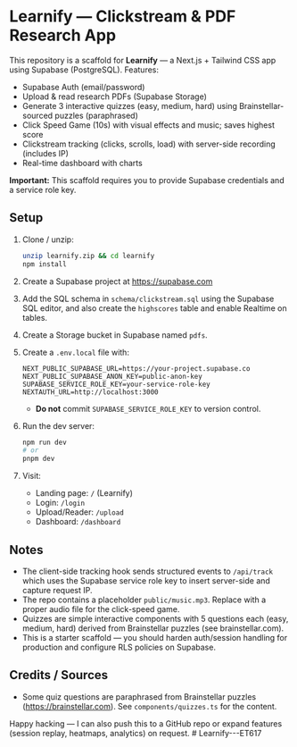 # Learnify — Clickstream & PDF Research App

This repository is a scaffold for **Learnify** — a Next.js + Tailwind CSS app using Supabase (PostgreSQL).
Features:
- Supabase Auth (email/password)
- Upload & read research PDFs (Supabase Storage)
- Generate 3 interactive quizzes (easy, medium, hard) using Brainstellar-sourced puzzles (paraphrased)
- Click Speed Game (10s) with visual effects and music; saves highest score
- Clickstream tracking (clicks, scrolls, load) with server-side recording (includes IP)
- Real-time dashboard with charts

**Important:** This scaffold requires you to provide Supabase credentials and a service role key.

## Setup

1. Clone / unzip:
   ```bash
   unzip learnify.zip && cd learnify
   npm install
   ```

2. Create a Supabase project at https://supabase.com

3. Add the SQL schema in `schema/clickstream.sql` using the Supabase SQL editor, and also create the `highscores` table and enable Realtime on tables.

4. Create a Storage bucket in Supabase named `pdfs`.

5. Create a `.env.local` file with:
   ```
   NEXT_PUBLIC_SUPABASE_URL=https://your-project.supabase.co
   NEXT_PUBLIC_SUPABASE_ANON_KEY=public-anon-key
   SUPABASE_SERVICE_ROLE_KEY=your-service-role-key
   NEXTAUTH_URL=http://localhost:3000
   ```

   - **Do not** commit `SUPABASE_SERVICE_ROLE_KEY` to version control.

6. Run the dev server:
   ```bash
   npm run dev
   # or
   pnpm dev
   ```

7. Visit:
   - Landing page: `/` (Learnify)
   - Login: `/login`
   - Upload/Reader: `/upload`
   - Dashboard: `/dashboard`

## Notes

- The client-side tracking hook sends structured events to `/api/track` which uses the Supabase service role key to insert server-side and capture request IP.
- The repo contains a placeholder `public/music.mp3`. Replace with a proper audio file for the click-speed game.
- Quizzes are simple interactive components with 5 questions each (easy, medium, hard) derived from Brainstellar puzzles (see brainstellar.com).
- This is a starter scaffold — you should harden auth/session handling for production and configure RLS policies on Supabase.

## Credits / Sources
- Some quiz questions are paraphrased from Brainstellar puzzles (https://brainstellar.com). See `components/quizzes.ts` for the content.

Happy hacking — I can also push this to a GitHub repo or expand features (session replay, heatmaps, analytics) on request.
#   L e a r n i f y - - - E T 6 1 7  
 